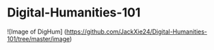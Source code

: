 # Digital-Humanities-101

![Image of DigHum]
(https://github.com/JackXie24/Digital-Humanities-101/tree/master/image)

